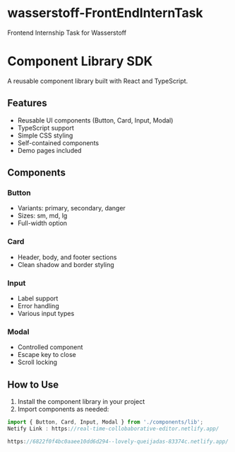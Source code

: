# wasserstoff-FrontEndInternTask
Frontend Internship Task for Wasserstoff
# Component Library SDK

A reusable component library built with React and TypeScript.

## Features

- Reusable UI components (Button, Card, Input, Modal)
- TypeScript support
- Simple CSS styling
- Self-contained components
- Demo pages included

## Components

### Button
- Variants: primary, secondary, danger
- Sizes: sm, md, lg
- Full-width option

### Card
- Header, body, and footer sections
- Clean shadow and border styling

### Input
- Label support
- Error handling
- Various input types

### Modal
- Controlled component
- Escape key to close
- Scroll locking

## How to Use

1. Install the component library in your project
2. Import components as needed:

```typescript
import { Button, Card, Input, Modal } from './components/lib';
Netify Link : https://real-time-collobaborative-editor.netlify.app/

https://6822f0f4bc0aaee10dd6d294--lovely-queijadas-83374c.netlify.app/

